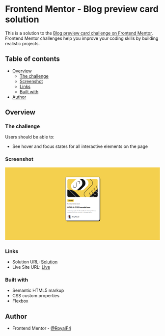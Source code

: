 # Frontend Mentor - Blog preview card solution

This is a solution to the [Blog preview card challenge on Frontend Mentor](https://www.frontendmentor.io/challenges/blog-preview-card-ckPaj01IcS). Frontend Mentor challenges help you improve your coding skills by building realistic projects.

## Table of contents

- [Overview](#overview)
  - [The challenge](#the-challenge)
  - [Screenshot](#screenshot)
  - [Links](#links)
  - [Built with](#built-with)
- [Author](#author)

## Overview

### The challenge

Users should be able to:

- See hover and focus states for all interactive elements on the page

### Screenshot

![](./screenshot.png)

### Links

- Solution URL: [Solution](https://github.com/RoyalF4/blog-preview-card)
- Live Site URL: [Live](https://royalf4.github.io/blog-preview-card)

### Built with

- Semantic HTML5 markup
- CSS custom properties
- Flexbox

## Author

- Frontend Mentor - [@RoyalF4](https://www.frontendmentor.io/profile/RoyalF4)

